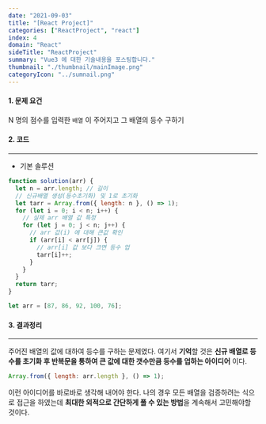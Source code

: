 ```yaml
---
date: "2021-09-03"
title: "[React Project]"
categories: ["ReactProject", "react"]
index: 4
domain: "React"
sideTitle: "ReactProject"
summary: "Vue3 에 대한 기술내용을 포스팅합니다."
thumbnail: "./thumbnail/mainImage.png"
categoryIcon: "../sumnail.png"
---
```


<div>

</div>

#### 1. 문제 요건

N 명의 점수를 입력한 `배열` 이 주어지고 그 배열의 등수 구하기

#### 2. 코드

---

- 기본 솔루션<br>

```javascript
function solution(arr) {
  let n = arr.length; // 길이
  // 신규배열 생성(등수초기화) 및 1로 초기화
  let tarr = Array.from({ length: n }, () => 1);
  for (let i = 0; i < n; i++) {
    // 실제 arr 배열 값 특정
    for (let j = 0; j < n; j++) {
      // arr 값(i) 에 대해 큰값 확인
      if (arr[i] < arr[j]) {
        // arr[i] 값 보다 크면 등수 업
        tarr[i]++;
      }
    }
  }
  return tarr;
}

let arr = [87, 86, 92, 100, 76];
```

#### 3. 결과정리

---

주어진 배열의 값에 대하여 등수를 구하는 문제였다.
여기서 **기억**할 것은 **신규 배열로 등수를 초기화 후 반복문을 통하여 큰 값에 대한 갯수만큼 등수를 업하는 아이디어** 이다.

```javascript
Array.from({ length: arr.length }, () => 1);
```

이런 아이디어를 바로바로 생각해 내어야 한다.
나의 경우 모든 배열을 검증하려는 식으로 접근을 하였는데 **최대한 외적으로 간단하게 풀 수 있는 방법**을 계속해서 고민해야할 것이다.
